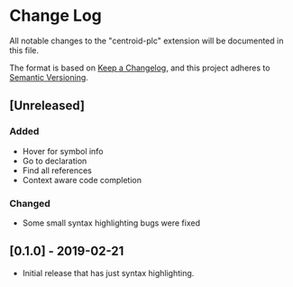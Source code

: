 # Change Log

All notable changes to the "centroid-plc" extension will be documented in this file.

The format is based on [Keep a Changelog](https://keepachangelog.com/en/1.0.0/),
and this project adheres to [Semantic Versioning](https://semver.org/spec/v2.0.0.html).

## [Unreleased]
### Added
- Hover for symbol info
- Go to declaration
- Find all references
- Context aware code completion
### Changed
- Some small syntax highlighting bugs were fixed

## [0.1.0] - 2019-02-21

- Initial release that has just syntax highlighting.